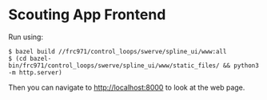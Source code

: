 Scouting App Frontend
================================================================================

Run using:
```console
$ bazel build //frc971/control_loops/swerve/spline_ui/www:all
$ (cd bazel-bin/frc971/control_loops/swerve/spline_ui/www/static_files/ && python3 -m http.server)
```

Then you can navigate to <http://localhost:8000> to look at the web page.

